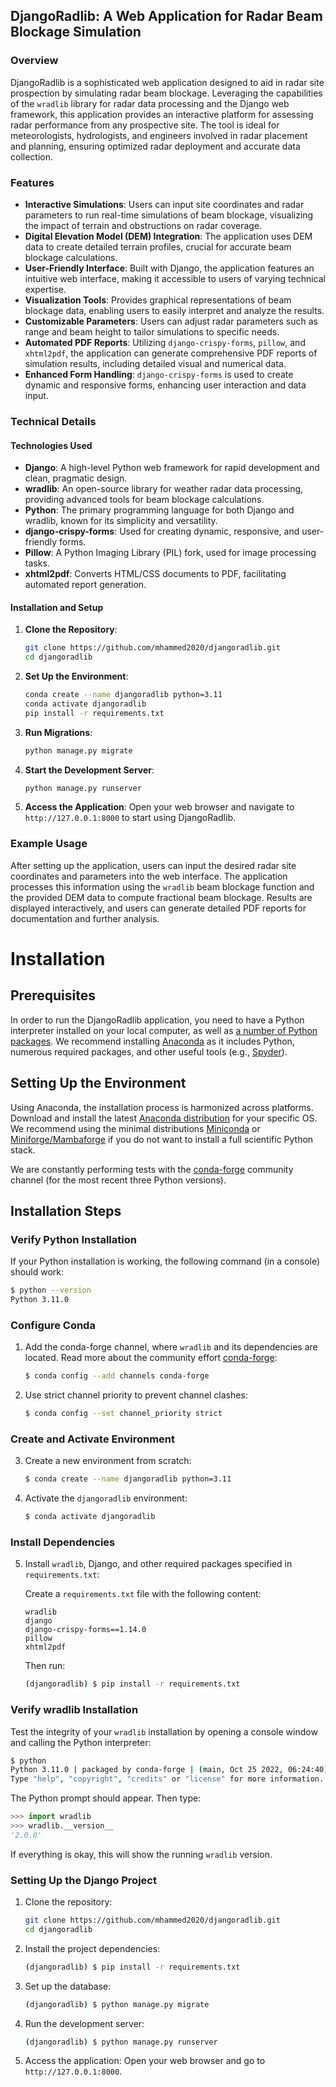 
## DjangoRadlib: A Web Application for Radar Beam Blockage Simulation

### Overview

DjangoRadlib is a sophisticated web application designed to aid in radar site prospection by simulating radar beam blockage. Leveraging the capabilities of the `wradlib` library for radar data processing and the Django web framework, this application provides an interactive platform for assessing radar performance from any prospective site. The tool is ideal for meteorologists, hydrologists, and engineers involved in radar placement and planning, ensuring optimized radar deployment and accurate data collection.

### Features

- **Interactive Simulations**: Users can input site coordinates and radar parameters to run real-time simulations of beam blockage, visualizing the impact of terrain and obstructions on radar coverage.
- **Digital Elevation Model (DEM) Integration**: The application uses DEM data to create detailed terrain profiles, crucial for accurate beam blockage calculations.
- **User-Friendly Interface**: Built with Django, the application features an intuitive web interface, making it accessible to users of varying technical expertise.
- **Visualization Tools**: Provides graphical representations of beam blockage data, enabling users to easily interpret and analyze the results.
- **Customizable Parameters**: Users can adjust radar parameters such as range and beam height to tailor simulations to specific needs.
- **Automated PDF Reports**: Utilizing `django-crispy-forms`, `pillow`, and `xhtml2pdf`, the application can generate comprehensive PDF reports of simulation results, including detailed visual and numerical data.
- **Enhanced Form Handling**: `django-crispy-forms` is used to create dynamic and responsive forms, enhancing user interaction and data input.

### Technical Details

#### Technologies Used

- **Django**: A high-level Python web framework for rapid development and clean, pragmatic design.
- **wradlib**: An open-source library for weather radar data processing, providing advanced tools for beam blockage calculations.
- **Python**: The primary programming language for both Django and wradlib, known for its simplicity and versatility.
- **django-crispy-forms**: Used for creating dynamic, responsive, and user-friendly forms.
- **Pillow**: A Python Imaging Library (PIL) fork, used for image processing tasks.
- **xhtml2pdf**: Converts HTML/CSS documents to PDF, facilitating automated report generation.

#### Installation and Setup

1. **Clone the Repository**:
   ```sh
   git clone https://github.com/mhammed2020/djangoradlib.git
   cd djangoradlib
   ```

2. **Set Up the Environment**:
   ```sh
   conda create --name djangoradlib python=3.11
   conda activate djangoradlib
   pip install -r requirements.txt
   ```

3. **Run Migrations**:
   ```sh
   python manage.py migrate
   ```

4. **Start the Development Server**:
   ```sh
   python manage.py runserver
   ```

5. **Access the Application**:
   Open your web browser and navigate to `http://127.0.0.1:8000` to start using DjangoRadlib.

### Example Usage

After setting up the application, users can input the desired radar site coordinates and parameters into the web interface. The application processes this information using the `wradlib` beam blockage function and the provided DEM data to compute fractional beam blockage. Results are displayed interactively, and users can generate detailed PDF reports for documentation and further analysis.

# Installation

## Prerequisites

In order to run the DjangoRadlib application, you need to have a Python interpreter installed on your local computer, as well as [a number of Python packages](#dependencies). We recommend installing [Anaconda](https://www.anaconda.com/download) as it includes Python, numerous required packages, and other useful tools (e.g., [Spyder](https://www.spyder-ide.org/)).

## Setting Up the Environment

Using Anaconda, the installation process is harmonized across platforms. Download and install the latest [Anaconda distribution](https://www.anaconda.com/download) for your specific OS. We recommend using the minimal distributions [Miniconda](https://conda.io/miniconda.html) or [Miniforge/Mambaforge](https://github.com/conda-forge/miniforge) if you do not want to install a full scientific Python stack.

We are constantly performing tests with the [conda-forge](https://conda-forge.org/) community channel (for the most recent three Python versions).

## Installation Steps

### Verify Python Installation

If your Python installation is working, the following command (in a console) should work:

```bash
$ python --version
Python 3.11.0
```

### Configure Conda

1. Add the conda-forge channel, where `wradlib` and its dependencies are located. Read more about the community effort [conda-forge](https://conda-forge.org):

    ```bash
    $ conda config --add channels conda-forge
    ```

2. Use strict channel priority to prevent channel clashes:

    ```bash
    $ conda config --set channel_priority strict
    ```

### Create and Activate Environment

3. Create a new environment from scratch:

    ```bash
    $ conda create --name djangoradlib python=3.11
    ```

4. Activate the `djangoradlib` environment:

    ```bash
    $ conda activate djangoradlib
    ```

### Install Dependencies

5. Install `wradlib`, Django, and other required packages specified in `requirements.txt`:

    Create a `requirements.txt` file with the following content:
    ```
    wradlib
    django
    django-crispy-forms==1.14.0
    pillow
    xhtml2pdf
    ```

    Then run:
    ```bash
    (djangoradlib) $ pip install -r requirements.txt
    ```

### Verify wradlib Installation

Test the integrity of your `wradlib` installation by opening a console window and calling the Python interpreter:

```bash
$ python
Python 3.11.0 | packaged by conda-forge | (main, Oct 25 2022, 06:24:40) [GCC 10.4.0] on linux
Type "help", "copyright", "credits" or "license" for more information.
```

The Python prompt should appear. Then type:

```python
>>> import wradlib
>>> wradlib.__version__
'2.0.0'
```

If everything is okay, this will show the running `wradlib` version.

### Setting Up the Django Project

1. Clone the repository:

    ```sh
    git clone https://github.com/mhammed2020/djangoradlib.git
    cd djangoradlib
    ```

2. Install the project dependencies:

    ```sh
    (djangoradlib) $ pip install -r requirements.txt
    ```

3. Set up the database:

    ```sh
    (djangoradlib) $ python manage.py migrate
    ```

4. Run the development server:

    ```sh
    (djangoradlib) $ python manage.py runserver
    ```

5. Access the application:
    Open your web browser and go to `http://127.0.0.1:8000`.
